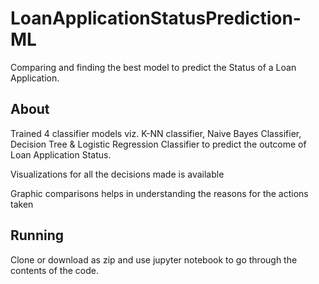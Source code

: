 # LoanApplicationStatusPrediction-ML
Comparing and finding the best model to predict the Status of a Loan Application.

## About
<p>Trained 4 classifier models viz. K-NN classifier, Naive Bayes Classifier, Decision Tree &amp; Logistic Regression Classifier to predict the outcome of Loan Application Status.</p>
<p>Visualizations for all the decisions made is available</p>
<p>Graphic comparisons helps in understanding the reasons for the actions taken</p>

## Running
<p>Clone or download as zip and use jupyter notebook to go through the contents of the code.</p>
